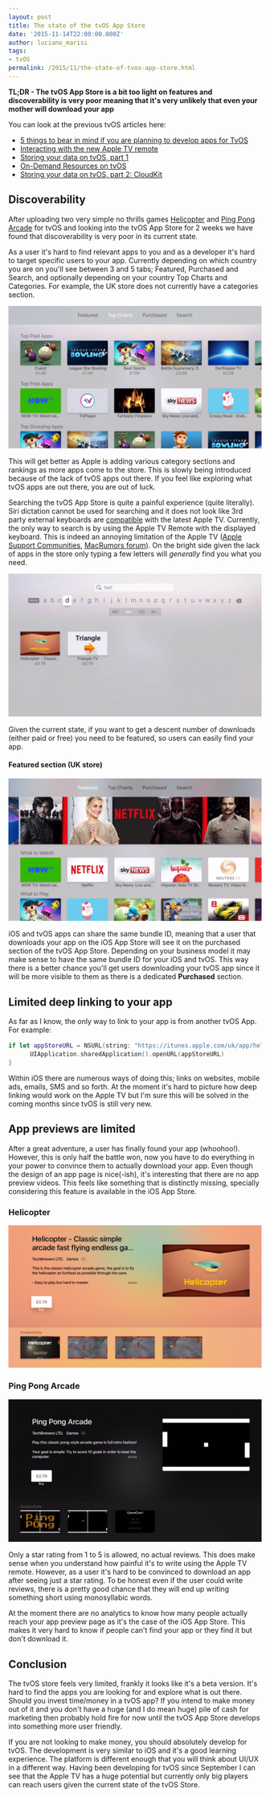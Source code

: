 ```yaml
---
layout: post
title: The state of the tvOS App Store
date: '2015-11-14T22:00:00.000Z'
author: luciano_marisi
tags:
- tvOS
permalink: /2015/11/the-state-of-tvos-app-store.html
---
```


**TL;DR - The tvOS App Store is a bit too light on features and discoverability is very poor meaning that it's very unlikely that even your mother will download your app**

You can look at the previous tvOS articles here:

- [5 things to bear in mind if you are planning to develop apps for TvOS](/2015/10/5-things-to-bare-in-mind-if-you-are.html)
- [Interacting with the new Apple TV remote](/2015/10/interacting-with-new-apple-tv-remote.html)
- [Storing your data on tvOS, part 1](/2015/10/storing-your-data-on-tvos.html)
- [On-Demand Resources on tvOS](/2015/10/on-demand-resources-on-tvos.html)
- [Storing your data on tvOS, part 2: CloudKit](/2015/11/storing-your-data-on-tvos-part-2.html)

## Discoverability

After uploading two very simple no thrills games [Helicopter](#Helicopter) and [Ping Pong Arcade](#PingPongArcade) for tvOS and looking into the tvOS App Store for 2 weeks we have found that discoverability is very poor in its current state. 

As a user it's hard to find relevant apps to you and as a developer it's hard to target specific users to your app. Currently depending on which country you are on you'll see between 3 and 5 tabs; Featured, Purchased and Search, and optionally depending on your country Top Charts and Categories. For example, the UK store does not currently have a categories section.

<p align="center">
   <img src="/assets/images/tvOS_app_store_UK_top_charts.png"/>
</p>

This will get better as Apple is adding various category sections and rankings as more apps come to the store. This is slowly being introduced because of the lack of tvOS apps out there. If you feel like exploring what tvOS apps are out there, you are out of luck.

Searching the tvOS App Store is quite a painful experience (quite literally). Siri dictation cannot be used for searching and it does not look like 3rd party external keyboards are [compatible](https://support.apple.com/en-us/HT202670) with the latest Apple TV. Currently, the only way to search is by using the Apple TV Remote with the displayed keyboard. This is indeed an annoying limitation of the Apple TV ([Apple Support Communities](https://discussions.apple.com/thread/7314087), [MacRumors forum](http://forums.macrumors.com/threads/pairing-apple-keyboard-with-apple-tv-gen-4.1933718/)). On the bright side given the lack of apps in the store only typing a few letters will *generally* find you what you need.

<p align="center">
   <img src="/assets/images/heli_search.png"/>
</p>

Given the current state, if you want to get a descent number of downloads (either paid or free) you need to be featured, so users can easily find your app.

#### Featured section (UK store)

<p align="center">
   <img src="/assets/images/tvOS_app_store_UK_featured.png"/>
</p>

iOS and tvOS apps can share the same bundle ID, meaning that a user that downloads your app on the iOS App Store will see it on the purchased section of the tvOS App Store. Depending on your business model it may make sense to have the same bundle ID for your iOS and tvOS. This way there is a better chance you'll get users downloading your tvOS app since it will be more visible to them as there is a dedicated **Purchased** section.

## Limited deep linking to your app

As far as I know, the only way to link to your app is from another tvOS App. For example:

```swift
if let appStoreURL = NSURL(string: "https://itunes.apple.com/uk/app/helicopter/id1047310922?mt=8") {
      UIApplication.sharedApplication().openURL(appStoreURL)
}
```

Within iOS there are numerous ways of doing this; links on websites, mobile ads, emails, SMS and so forth. At the moment it's hard to picture how deep linking would work on the Apple TV but I'm sure this will be solved in the coming months since tvOS is still very new.

## App previews are limited

After a great adventure, a user has finally found your app (whoohoo!). However, this is only half the battle won, now you have to do everything in your power to convince them to actually download your app. Even though the design of an app page is nice(-ish), it's interesting that there are no app preview videos. This feels like something that is distinctly missing, specially considering this feature is available in the iOS App Store.

### Helicopter

<p align="center">
   <img src="/assets/images/helicopter_app_preview.png"/>
</p>

### Ping Pong Arcade

<p align="center">
   <img src="/assets/images/ping_pong_arcade_app_preview.png"/>
</p>

Only a star rating from 1 to 5 is allowed, no actual reviews. This does make sense when you understand how painful it's to write using the Apple TV remote. However, as a user it's hard to be convinced to download an app after seeing just a star rating. To be honest even if the user could write reviews, there is a pretty good chance that they will end up writing something short using monosyllabic words.

At the moment there are no analytics to know how many people actually reach your app preview page as it's the case of the iOS App Store. This makes it very hard to know if people can't find your app or they find it but don't download it.


## Conclusion

The tvOS store feels very limited, frankly it looks like it's a beta version. It's hard to find the apps you are looking for and explore what is out there. Should you invest time/money in a tvOS app? If you intend to make money out of it and you don't have a huge (and I do mean huge) pile of cash for marketing then probably hold fire for now until the tvOS App Store develops into something more user friendly.

If you are not looking to make money, you should absolutely develop for tvOS. The development is very similar to iOS and it's a good learning experience. The platform is different enough that you will think about UI/UX in a different way. Having been developing for tvOS since September I can see that the Apple TV has a huge potential but currently only big players can reach users given the current state of the tvOS Store.
